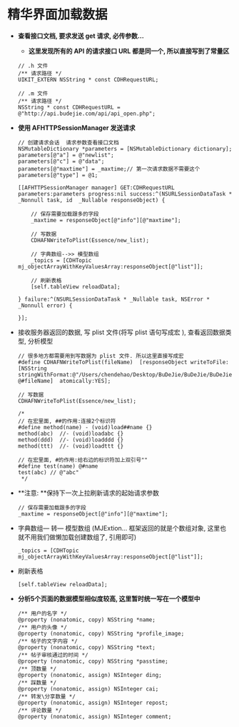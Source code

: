 # 精华界面加载数据

- **查看接口文档,  要求发送 get 请求, 必传参数...**
     - **这里发现所有的 API 的请求接口 URL 都是同一个, 所以直接写到了常量区**

  ```objc
  // .h 文件
  /** 请求路径 */
  UIKIT_EXTERN NSString * const CDHRequestURL;
  ```
  ```objc
  // .m 文件
  /** 请求路径 */
  NSString * const CDHRequestURL = @"http://api.budejie.com/api/api_open.php";
  ```


- **使用 AFHTTPSessionManager  发送请求**

  ```objc
  // 创建请求会话  请求参数查看接口文档
  NSMutableDictionary *parameters = [NSMutableDictionary dictionary];
  parameters[@"a"] = @"newlist";
  parameters[@"c"] = @"data";
  parameters[@"maxtime"] = _maxtime;// 第一次请求数据不需要这个
  parameters[@"type"] = @1;

  [[AFHTTPSessionManager manager] GET:CDHRequestURL parameters:parameters progress:nil success:^(NSURLSessionDataTask * _Nonnull task, id  _Nullable responseObject) {

      // 保存需要加载跟多的字段
      _maxtime = responseObject[@"info"][@"maxtime"];

      // 写数据
      CDHAFNWriteToPlist(Essence/new_list);

      // 字典数组-->> 模型数组
      _topics = [CDHTopic mj_objectArrayWithKeyValuesArray:responseObject[@"list"]];

      // 刷新表格
      [self.tableView reloadData];

  } failure:^(NSURLSessionDataTask * _Nullable task, NSError * _Nonnull error) {

  }];
  ```

- 接收服务器返回的数据, 写 plist 文件(将写 plist 语句写成宏 ), 查看返回数据类型, 分析模型

  ```objc
  // 很多地方都需要用到写数据为 plist 文件. 所以这里直接写成宏
  #define CDHAFNWriteToPlist(fileName)  [responseObject writeToFile:[NSString stringWithFormat:@"/Users/chendehao/Desktop/BuDeJie/BuDeJie/BuDeJie/Classes/%@.plist", @#fileName]  atomically:YES];
  ```
  ```objc
  // 写数据
  CDHAFNWriteToPlist(Essence/new_list);
  ```
  ```objc
  /*
  // 在宏里面, ##的作用:连接2个标识符
  #define method(name) - (void)load##name {}
  method(abc)  //- (void)loadabc {}
  method(ddd)  //- (void)loadddd {}
  method(ttt)  //- (void)loadttt {}

  // 在宏里面, #的作用:给右边的标识符加上双引号""
  #define test(name) @#name
  test(abc) // @"abc"
   */
  ```

- **注意: **保持下一次上拉刷新请求的起始请求参数

  ```objc
  // 保存需要加载跟多的字段
  _maxtime = responseObject[@"info"][@"maxtime"];
  ```

- 字典数组— 转— 模型数组 (MJExtion… 框架返回的就是个数组对象, 这里也就不用我们做懒加载创建数组了, 引用即可)

  ```objc
  _topics = [CDHTopic mj_objectArrayWithKeyValuesArray:responseObject[@"list"]];
  ```

- 刷新表格

  ```objc
  [self.tableView reloadData];
  ```

- **分析5个页面的数据模型相似度较高, 这里暂时统一写在一个模型中**

  ```objc
  /** 用户的名字 */
  @property (nonatomic, copy) NSString *name;
  /** 用户的头像 */
  @property (nonatomic, copy) NSString *profile_image;
  /** 帖子的文字内容 */
  @property (nonatomic, copy) NSString *text;
  /** 帖子审核通过的时间 */
  @property (nonatomic, copy) NSString *passtime;
  /** 顶数量 */
  @property (nonatomic, assign) NSInteger ding;
  /** 踩数量 */
  @property (nonatomic, assign) NSInteger cai;
  /** 转发\分享数量 */
  @property (nonatomic, assign) NSInteger repost;
  /** 评论数量 */
  @property (nonatomic, assign) NSInteger comment;
  ```